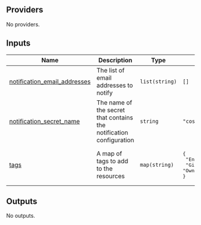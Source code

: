<!-- BEGIN_TF_DOCS -->
## Providers

No providers.

## Inputs

| Name | Description | Type | Default | Required |
|------|-------------|------|---------|:--------:|
| <a name="input_notification_email_addresses"></a> [notification\_email\_addresses](#input\_notification\_email\_addresses) | The list of email addresses to notify | `list(string)` | `[]` | no |
| <a name="input_notification_secret_name"></a> [notification\_secret\_name](#input\_notification\_secret\_name) | The name of the secret that contains the notification configuration | `string` | `"cost-anomaly-notification"` | no |
| <a name="input_tags"></a> [tags](#input\_tags) | A map of tags to add to the resources | `map(string)` | <pre>{<br/>  "Environment": "Test",<br/>  "GitRepo": "https://github.com/appvia/terraform-aws-anomaly-detection",<br/>  "Owner": "Appvia"<br/>}</pre> | no |

## Outputs

No outputs.
<!-- END_TF_DOCS -->